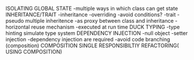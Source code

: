 ISOLATING GLOBAL STATE
    -multiple ways in which class can get state
INHERITANCE/TRAIT
    -inheritance
        -overriding
        -avoid conditions?
    -trait
        -pseudo multiple inheritence
        -as proxy between class and inheritance
        -horizontal reuse mechanism
        -executed at run time
DUCK TYPING
    -type hinting simulate type system
DEPENDENCY INJECTION
    -null object
    -setter injection
    -dependency injection are required
    -avoid code branching (composition)
COMPOSITION
SINGLE RESPONSIBILTIY REFACTORING( USING COMPOSITION)

